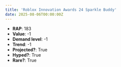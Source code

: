 ```yaml
---
title: 'Roblox Innovation Awards 24 Sparkle Buddy'
date: 2025-08-06T00:00:00Z
---
```

- **RAP**: 183
- **Value**: -1
- **Demand level**: -1
- **Trend**: -1
- **Projected?**: True
- **Hyped?**: True
- **Rare?**: True
